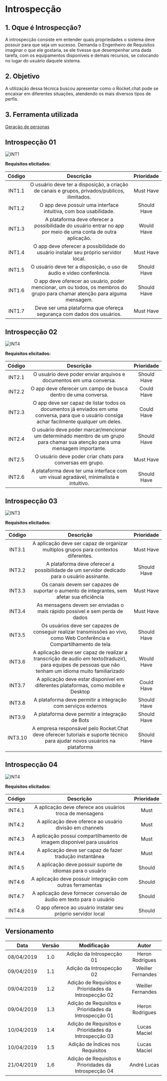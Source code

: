 # Introspecção


## 1. Oque é Introspecção?

A introspecção consiste em entender quais propriedades o sistema deve possuir
para que seja um sucesso. Demanda o Engenheiro de Requisitos imaginar o que ele
gostaria, se ele tivesse que desempenhar uma dada tarefa, com os equipamentos
disponíveis e demais recursos, se colocando no lugar do usuário daquele sistema.

## 2. Objetivo

A utilização dessa técnica buscou apresentar como o Rocket.chat pode se encaixar em diferentes situações, atendendo os mais diversos tipos de perfis.

## 3. Ferramenta utilizada

 [Geração de personas](https://geradordepersonas.com.br/)

## Introspecção 01

![INT1](../img/Elicitacao/introspeccao_01.png)

**Requisitos elicitados:**

| Código | Descrição | Prioridade |
| :------: | :------: | :------: |
| INT1.1 | O usuário deve ter a disposição, a criação de canais e grupos, privados/publicos, ilimitados. | Must Have |
| INT1.2 | O app deve possuir uma interface intuitiva, com boa usabilidade. | Should Have |
| INT1.3 | A plataforma deve oferecer a possibilidade do usuário entrar no app por meio de uma conta de outra aplicação. | Would Have |
| INT1.4 | O app deve oferecer a possibilidade do usuário instalar seu próprio servidor local. | Must Have |
| INT1.5 | O usuário deve ter a disposição, o uso de áudio e video conferência. | Should Have |
| INT1.6 | O app deve oferecer ao usuário, poder mencionar, um ou todos, os membros do grupo para chamar atenção para alguma mensagem. | Should Have |
| INT1.7 | Deve ser uma plataforma que ofereça segurança com dados dos usuários. | Must Have |

## Introspecção 02

![INT4](../img/Elicitacao/introspeccao_04.png)

**Requisitos elicitados:**

| Código | Descrição | Prioridade |
| :------: | :------: | :------: |
| INT2.1 | O usuário deve poder enviar arquivos e documentos em uma conversa. | Should Have |
| INT2.2 | O app deve oferecer um campo de busca dentro de uma conversa. | Could Have |
| INT2.3 | O app deve ser capaz de listar todos os documentos já enviados em uma conversa, para que o usuário consiga achar facilmente qualquer um deles. | Could Have |
| INT2.4 | O usuário deve poder marcar/mencionar um determinado membro de um grupo para chamar sua atenção para uma mensagem importante. | Should Have |
| INT2.5 | O usuário deve poder criar chats para conversas em grupo. | Must Have |
| INT2.6 | A plataforma deve ter uma interface com um visual agradável, minimalista e intuitivo. | Should Have |

## Introspecção 03

![INT3](../img/Elicitacao/introspeccao_03.png)

**Requisitos elicitados:**

| Código | Descrição | Prioridade |
| :------: | :------: | :------: |
| INT3.1 | A aplicação deve ser capaz de organizar multiplos grupos para contextos diferentes. | Must Have |
| INT3.2 | A plataforma deve oferecer a possibilidade de um servidor dedicado para o usuário assinante. | Should Have |
| INT3.3 | Os canais devem ser capazes de suportar o aumento de integrantes, sem afetar sua eficiência | Must Have |
| INT3.4 | As mensagens devem ser enviadas o mais rápido possível e sem perda de dados  | Must Have |
| INT3.5 | Os usuários deve ser capazes de conseguir realizar transmissões ao vivo, como Web Conferência e Compartilhamento de tela | Should Have |
| INT3.6 | A aplicação deve ser capaz de realizar a transcrição de audio em texto(traduzir), para equipes de pessoas que não tenham um idioma muito familiarizado | Would Have |
| INT3.7 | A aplicação deve estar disponível em diferentes plataformas, como mobile e Desktop | Could Have |
| INT3.8 | A plataforma deve permitir a integração com serviços externos | Should Have |
| INT3.9 | A plataforma deve permitir a integração de Bots | Should Have |
| INT3.10 | A empresa responsável pelo Rocket.Chat deve oferecer tutoriais e suporte técnico para ajudar novos usuários na plataforma | Should Have |

## Introspecção 04

![INT4](../img/Elicitacao/introspeccao_04.png)

**Requisitos elicitados:**

| Código | Descrição | Prioridade |
|  :------: |  :------: | :------: |
| INT4.1 | A aplicação deve oferece aos usuários troca de mensagens | Must |
| INT4.2 | A aplicação deve oferece ao usuário divisão em channels | Must |
| INT4.3 | A aplicação possui compartilhamento de imagem disponível para usuários | Must |
| INT4.4 | A aplicação deve ser capaz de fazer tradução instantânea | Must |
| INT4.5 | A aplicação deve possuir suporte de idiomas para o usuário| Should |
| INT4.6 | A aplicação deve possuir integração com outras ferramentas | Should |
| INT4.7 | A aplicação deve fornecer conversão de áudio em texto para o usuário | Should |
| INT4.8 | O app oferece ao usuário instalar seu próprio servidor local | Should |

## Versionamento

| Data | Versão | Modificação | Autor |
|  :------: | :------: | :------: | :------: |
| 08/04/2019 | 1.0 | Adição da Introspecção 01 | Heron Rodrigues |
| 09/04/2019 | 1.1 | Adição da Introspecção 02 | Weiller Fernandes |
| 09/04/2019 | 1.2 | Adição de Requisitos e Prioridades da Introspecção 02 | Weiller Fernandes |
| 09/04/2019 | 1.3 | Adição de Requisitos e Prioridades da Introspecção 01 | Heron Rodrigues |
| 10/04/2019 | 1.4 | Adição de Requisitos e Prioridades da Introspecção 03 | Lucas Maciel |
| 10/04/2019 | 1.5 | Adição de Índices nos Requisitos | Lucas Maciel |
| 21/04/2019 | 1.6 | Adição de Requisitos e Prioridades da Introspecção 04 | André Lucas |
